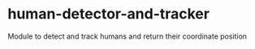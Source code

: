 # human-detector-and-tracker
Module to detect and track humans and return their coordinate position
